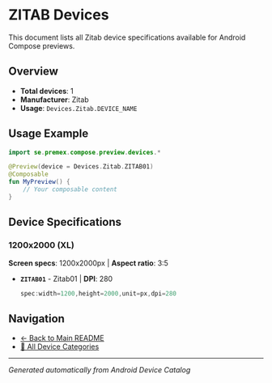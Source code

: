 # ZITAB Devices

This document lists all Zitab device specifications available for Android Compose previews.

## Overview

- **Total devices**: 1
- **Manufacturer**: Zitab
- **Usage**: `Devices.Zitab.DEVICE_NAME`

## Usage Example

```kotlin
import se.premex.compose.preview.devices.*

@Preview(device = Devices.Zitab.ZITAB01)
@Composable
fun MyPreview() {
    // Your composable content
}
```

## Device Specifications

### 1200x2000 (XL)

**Screen specs**: 1200x2000px | **Aspect ratio**: 3:5

- **`ZITAB01`** - Zitab01 | **DPI**: 280
  ```kotlin
  spec:width=1200,height=2000,unit=px,dpi=280
  ```

## Navigation

- [← Back to Main README](../../README.md)
- [📱 All Device Categories](../README.md)

---
*Generated automatically from Android Device Catalog*
